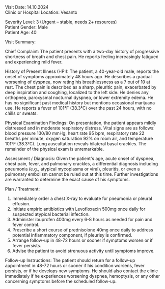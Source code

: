 Visit Date: 14.10.2024  
Clinic or Hospital Location: Vesanto  

Severity Level: 3 (Urgent – stable, needs 2+ resources)  
Patient Gender: Male  
Patient Age: 40

Visit Summary:

Chief Complaint: The patient presents with a two-day history of progressive shortness of breath and chest pain. He reports feeling increasingly fatigued and experiencing mild fever.

History of Present Illness (HPI): The patient, a 40-year-old male, reports the onset of symptoms approximately 48 hours ago. He describes a gradual worsening of dyspnea, now rating his breathlessness as a 7 out of 10 at rest. The chest pain is described as a sharp, pleuritic pain, exacerbated by deep inspiration and coughing, localized to the left side. He denies any orthopnea, paroxysmal nocturnal dyspnea, or lower extremity edema. He has no significant past medical history but mentions occasional marijuana use. He reports a fever of 101°F (38.3°C) over the past 24 hours, with no chills or sweats.

Physical Examination Findings: On presentation, the patient appears mildly distressed and in moderate respiratory distress. Vital signs are as follows: blood pressure 130/80 mmHg, heart rate 95 bpm, respiratory rate 22 breaths per minute, oxygen saturation 92% on room air, and temperature 101°F (38.3°C). Lung auscultation reveals bilateral basal crackles. The remainder of the physical exam is unremarkable.

Assessment / Diagnosis: Given the patient's age, acute onset of dyspnea, chest pain, fever, and pulmonary crackles, a differential diagnosis including pneumonia (e.g., atypical mycoplasma or viral), pleuritis, or even a pulmonary embolism cannot be ruled out at this time. Further investigations are warranted to determine the exact cause of his symptoms.

Plan / Treatment: 

1. Immediately order a chest X-ray to evaluate for pneumonia or pleural effusion.
2. Initiate empiric antibiotics with Levofloxacin 500mg once daily for suspected atypical bacterial infection.
3. Administer ibuprofen 400mg every 6-8 hours as needed for pain and fever control.
4. Prescribe a short course of prednisolone 40mg once daily to address potential inflammatory component, if pleurisy is confirmed.
5. Arrange follow-up in 48-72 hours or sooner if symptoms worsen or if fever persists.
6. Advise the patient to avoid strenuous activity until symptoms improve.

Follow-up Instructions: The patient should return for a follow-up appointment in 48-72 hours or sooner if his condition worsens, fever persists, or if he develops new symptoms. He should also contact the clinic immediately if he experiences worsening dyspnea, hemoptysis, or any other concerning symptoms before the scheduled follow-up.